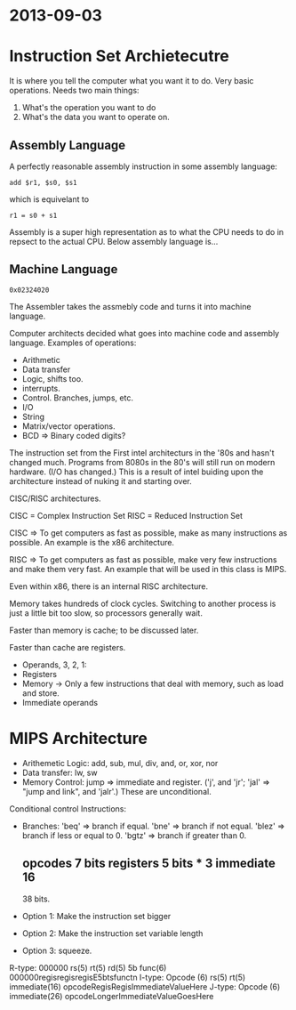 2013-09-03
==========

Instruction Set Archietecutre
=============================
It is where you tell the computer what you want it to do. Very basic
operations. Needs two main things: 

1. What's the operation you want to do
2. What's the data you want to operate on. 

Assembly Language
-----------------
A perfectly reasonable assembly instruction in some assembly language: 

    add $r1, $s0, $s1

which is equivelant to 

    r1 = s0 + s1

Assembly is a super high representation as to what the CPU needs to do in
repsect to the actual CPU. Below assembly language is...

Machine Language
----------------

    0x02324020
	
The Assembler takes the assmebly code and turns it into machine language. 

Computer architects decided what goes into machine code and assembly
language. Examples of operations: 

* Arithmetic
* Data transfer
* Logic, shifts too. 
* interrupts. 
* Control. Branches, jumps, etc. 
* I/O
* String
* Matrix/vector operations. 
* BCD => Binary coded digits? 

The instruction set from the First intel architecturs in the '80s and
hasn't changed much. Programs from 8080s in the 80's will still run on
modern hardware. (I/O has changed.) This is a result of intel buiding upon
the architecture instead of nuking it and starting over. 

CISC/RISC architectures. 

CISC = Complex Instruction Set
RISC = Reduced Instruction Set

CISC => To get computers as fast as possible, make as many instructions as
possible. An example is the x86 architecture. 

RISC => To get computers as fast as possible, make very few instructions
and make them very fast. An example that will be used in this class is
MIPS. 

Even within x86, there is an internal RISC architecture. 

Memory takes hundreds of clock cycles. Switching to another process is just
a little bit too slow, so processors generally wait. 

Faster than memory is cache; to be discussed later. 

Faster than cache are registers. 

* Operands, 3, 2, 1: 
* Registers
* Memory -> Only a few instructions that deal with memory, such as load and
  store. 
* Immediate operands


MIPS Architecture
=================

* Arithemetic Logic: add, sub, mul, div, and, or, xor, nor
* Data transfer: lw, sw
* Memory Control: jump => immediate and register. ('j', and 'jr'; 'jal' =>
  "jump and link", and 'jalr'.) These are unconditional. 

Conditional control Instructions: 

* Branches: 'beq' => branch if equal. 'bne' => branch if not equal. 'blez'
  => branch if less or equal to 0. 'bgtz' => branch if greater than 0. 


    opcodes   7 bits
    registers 5 bits * 3 
	immediate 16
	---------------------
	38 bits. 
	
* Option 1: Make the instruction set bigger
* Option 2: Make the instruction set variable length
* Option 3: squeeze. 

R-type:   000000   rs(5) rt(5) rd(5) 5b func(6) 
          000000regisregisregisE5btsfunctn
I-type: Opcode (6) rs(5) rt(5) immediate(16) 
        opcodeRegisRegisImmediateValueHere
J-type: Opcode (6) immediate(26)
        opcodeLongerImmediateValueGoesHere